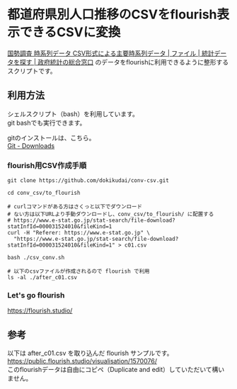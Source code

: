 # 都道府県別人口推移のCSVをflourish表示できるCSVに変換

[国勢調査 時系列データ CSV形式による主要時系列データ | ファイル | 統計データを探す | 政府統計の総合窓口](https://www.e-stat.go.jp/stat-search/files?page=1&layout=datalist&toukei=00200521&tstat=000001011777&cycle=0&tclass1=000001094741)
のデータをflourishに利用できるように整形するスクリプトです。

## 利用方法
シェルスクリプト（bash）を利用しています。  
git bashでも実行できます。

gitのインストールは、こちら。  
[Git - Downloads](https://git-scm.com/downloads)

### flourish用CSV作成手順
```
git clone https://github.com/dokikudai/conv-csv.git

cd conv_csv/to_flourish

# curlコマンドがある方はさくっと以下でダウンロード
# ない方は以下URLより手動ダウンロードし、conv_csv/to_flourish/ に配置する
# https://www.e-stat.go.jp/stat-search/file-download?statInfId=000031524010&fileKind=1
curl -H "Referer: https://www.e-stat.go.jp" \
  "https://www.e-stat.go.jp/stat-search/file-download?statInfId=000031524010&fileKind=1" > c01.csv

bash ./csv_conv.sh

# 以下のcsvファイルが作成されるので flourish で利用
ls -al ./after_c01.csv
```

### Let's go flourish
https://flourish.studio/

## 参考
以下は after_c01.csv を取り込んだ flourish サンプルです。  
https://public.flourish.studio/visualisation/1570076/  
このflourishデータは自由にコピペ（Duplicate and edit）していただいて構いません。
